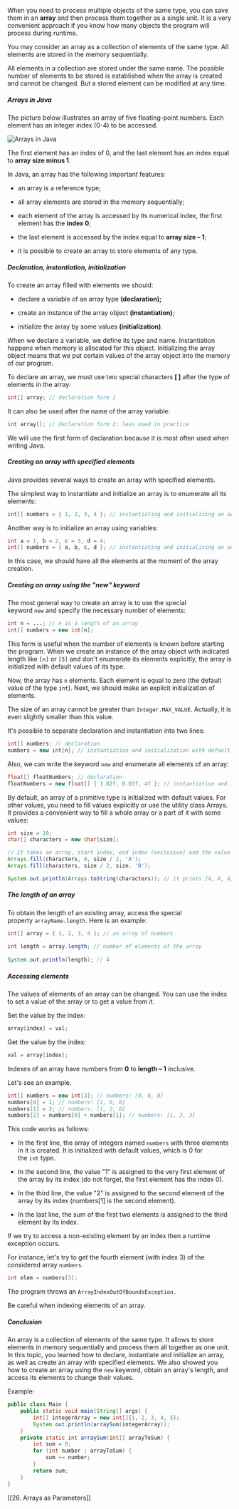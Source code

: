 When you need to process multiple objects of the same type, you can save them in an **array** and then process them together as a single unit. It is a very convenient approach if you know how many objects the program will process during runtime.

You may consider an array as a collection of elements of the same type. All elements are stored in the memory sequentially.

All elements in a collection are stored under the same name. The possible number of elements to be stored is established when the array is created and cannot be changed. But a stored element can be modified at any time.

##### Arrays in Java

The picture below illustrates an array of five floating-point numbers. Each element has an integer index (0-4) to be accessed.

![Arrays in Java](https://ucarecdn.com/9e6fb36e-293b-4fce-99e5-430e520d0783/)

The first element has an index of 0, and the last element has an index equal to **array size minus 1**.

In Java, an array has the following important features:

- an array is a reference type;
    
- all array elements are stored in the memory sequentially;
    
- each element of the array is accessed by its numerical index, the first element has the **index 0**;
    
- the last element is accessed by the index equal to **array size – 1**;
    
- it is possible to create an array to store elements of any type.
    

##### Declaration, instantiation, initialization

To create an array filled with elements we should:

- declare a variable of an array type **(declaration);**
    
- create an instance of the array object **(instantiation)**;
    
- initialize the array by some values **(initialization)**.
    

When we declare a variable, we define its type and name. Instantiation happens when memory is allocated for this object. Initializing the array object means that we put certain values of the array object into the memory of our program.

To declare an array, we must use two special characters **[ ]** after the type of elements in the array:

```java
int[] array; // declaration form 1
```

It can also be used after the name of the array variable:

```java
int array[]; // declaration form 2: less used in practice
```

We will use the first form of declaration because it is most often used when writing Java.

##### Creating an array with specified elements

Java provides several ways to create an array with specified elements.

The simplest way to instantiate and initialize an array is to enumerate all its elements:

```java
int[] numbers = { 1, 2, 3, 4 }; // instantiating and initializing an array of 1, 2, 3, 4
```

Another way is to initialize an array using variables:

```java
int a = 1, b = 2, c = 3, d = 4;
int[] numbers = { a, b, c, d }; // instantiating and initializing an array of 1, 2, 3, 4
```

In this case, we should have all the elements at the moment of the array creation.

##### Creating an array using the "new" keyword

The most general way to create an array is to use the special keyword `new` and specify the necessary number of elements:

```java
int n = ...; // n is a length of an array
int[] numbers = new int[n];
```

This form is useful when the number of elements is known before starting the program. When we create an instance of the array object with indicated length like `[n]` or `[5]` and don't enumerate its elements explicitly, the array is initialized with default values of its type.

Now, the array has `n` elements. Each element is equal to zero (the default value of the type `int`). Next, we should make an explicit initialization of elements.

The size of an array cannot be greater than `Integer.MAX_VALUE`. Actually, it is even slightly smaller than this value.

It's possible to separate declaration and instantiation into two lines:

```java
int[] numbers; // declaration
numbers = new int[n]; // instantiation and initialization with default values
```

Also, we can write the keyword `new` and enumerate all elements of an array:

```java
float[] floatNumbers; // declaration 
floatNumbers = new float[] { 1.02f, 0.03f, 4f }; // instantiation and initialization
```

By default, an array of a primitive type is initialized with default values. For other values, you need to fill values explicitly or use the utility class Arrays. It provides a convenient way to fill a whole array or a part of it with some values:

```java
int size = 10;
char[] characters = new char[size];

// It takes an array, start index, end index (exclusive) and the value for filling the array
Arrays.fill(characters, 0, size / 2, 'A'); 
Arrays.fill(characters, size / 2, size, 'B');

System.out.println(Arrays.toString(characters)); // it prints [A, A, A, A, A, B, B, B, B, B]
```

##### The length of an array

To obtain the length of an existing array, access the special property `arrayName.length`. Here is an example:

```java
int[] array = { 1, 2, 3, 4 }; // an array of numbers
        
int length = array.length; // number of elements of the array
        
System.out.println(length); // 4
```

##### Accessing elements

The values of elements of an array can be changed. You can use the index to set a value of the array or to get a value from it.

Set the value by the index:

```java
array[index] = val;
```

Get the value by the index:

```java
val = array[index];
```

Indexes of an array have numbers from **0** to **length – 1** inclusive.

Let's see an example.

```java
int[] numbers = new int[3]; // numbers: [0, 0, 0]
numbers[0] = 1; // numbers: [1, 0, 0]
numbers[1] = 2; // numbers: [1, 2, 0]
numbers[2] = numbers[0] + numbers[1]; // numbers: [1, 2, 3]
```

This code works as follows:

- In the first line, the array of integers named `numbers` with three elements in it is created. It is initialized with default values, which is 0 for the `int` type.
    
- In the second line, the value "1" is assigned to the very first element of the array by its index (do not forget, the first element has the index 0).
    
- In the third line, the value "2" is assigned to the second element of the array by its index (numbers[1] is the second element).
    
- In the last line, the sum of the first two elements is assigned to the third element by its index.
    

If we try to access a non-existing element by an index then a runtime exception occurs.

For instance, let's try to get the fourth element (with index 3) of the considered array `numbers`.

```java
int elem = numbers[3];
```

The program throws an `ArrayIndexOutOfBoundsException.`

Be careful when indexing elements of an array.

##### Conclusion

An array is a collection of elements of the same type. It allows to store elements in memory sequentially and process them all together as one unit. In this topic, you learned how to declare, instantiate and initialize an array, as well as create an array with specified elements. We also showed you how to create an array using the `new` keyword, obtain an array's length, and access its elements to change their values.

Example:
```java
public class Main {
    public static void main(String[] args) {
        int[] integerArray = new int[]{1, 2, 3, 4, 5};
        System.out.println(arraySum(integerArray));
    }
    private static int arraySum(int[] arrayToSum) {
        int sum = 0;
        for (int number : arrayToSum) {
            sum += number;
        }
        return sum;
    }
}
```

[[26. Arrays as Parameters]]
